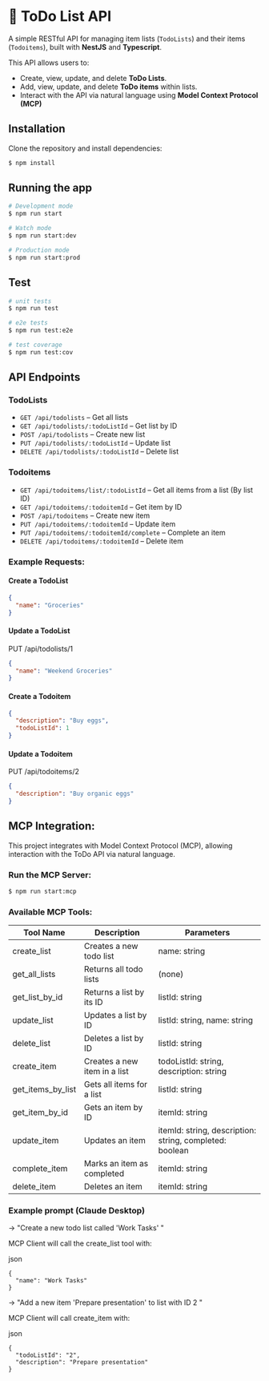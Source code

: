 # 📝 ToDo List API

A simple RESTful API for managing item lists (`TodoLists`) and their items (`Todoitems`), built with **NestJS** and **Typescript**.

This API allows users to:

- Create, view, update, and delete **ToDo Lists**.
- Add, view, update, and delete **ToDo items** within lists.
- Interact with the API via natural language using **Model Context Protocol (MCP)**

## Installation

Clone the repository and install dependencies:

```bash
$ npm install
```

## Running the app

```bash
# Development mode
$ npm run start

# Watch mode
$ npm run start:dev

# Production mode
$ npm run start:prod
```

## Test

```bash
# unit tests
$ npm run test

# e2e tests
$ npm run test:e2e

# test coverage
$ npm run test:cov
```

## API Endpoints

### TodoLists

- `GET /api/todolists` – Get all lists
- `GET /api/todolists/:todoListId` – Get list by ID
- `POST /api/todolists` – Create new list
- `PUT /api/todolists/:todoListId` – Update list
- `DELETE /api/todolists/:todoListId` – Delete list

### Todoitems

- `GET /api/todoitems/list/:todoListId` – Get all items from a list (By list ID)
- `GET /api/todoitems/:todoitemId` – Get item by ID
- `POST /api/todoitems` – Create new item
- `PUT /api/todoitems/:todoitemId` – Update item
- `PUT /api/todoitems/:todoitemId/complete` – Complete an item
- `DELETE /api/todoitems/:todoitemId` – Delete item

### Example Requests:

#### Create a TodoList

```json
{
  "name": "Groceries"
}
```

#### Update a TodoList

PUT /api/todolists/1

```json
{
  "name": "Weekend Groceries"
}
```

#### Create a Todoitem

```json
{
  "description": "Buy eggs",
  "todoListId": 1
}
```

#### Update a Todoitem

PUT /api/todoitems/2

```json
{
  "description": "Buy organic eggs"
}
```

## MCP Integration:

This project integrates with Model Context Protocol (MCP), allowing interaction with the ToDo API via natural language.

### Run the MCP Server:

```bash
$ npm run start:mcp
```

### Available MCP Tools:

| Tool Name         | Description                  | Parameters                                              |
| ----------------- | ---------------------------- | ------------------------------------------------------- |
| create_list       | Creates a new todo list      | name: string                                            |
| get_all_lists     | Returns all todo lists       | (none)                                                  |
| get_list_by_id    | Returns a list by its ID     | listId: string                                          |
| update_list       | Updates a list by ID         | listId: string, name: string                            |
| delete_list       | Deletes a list by ID         | listId: string                                          |
| create_item       | Creates a new item in a list | todoListId: string, description: string                 |
| get_items_by_list | Gets all items for a list    | listId: string                                          |
| get_item_by_id    | Gets an item by ID           | itemId: string                                          |
| update_item       | Updates an item              | itemId: string, description: string, completed: boolean |
| complete_item     | Marks an item as completed   | itemId: string                                          |
| delete_item       | Deletes an item              | itemId: string                                          |

### Example prompt (Claude Desktop)

-> "Create a new todo list called 'Work Tasks' "

MCP Client will call the create_list tool with:

json

```
{
  "name": "Work Tasks"
}
```

-> "Add a new item 'Prepare presentation' to list with ID 2 "

MCP Client will call create_item with:

json

```
{
  "todoListId": "2",
  "description": "Prepare presentation"
}
```
